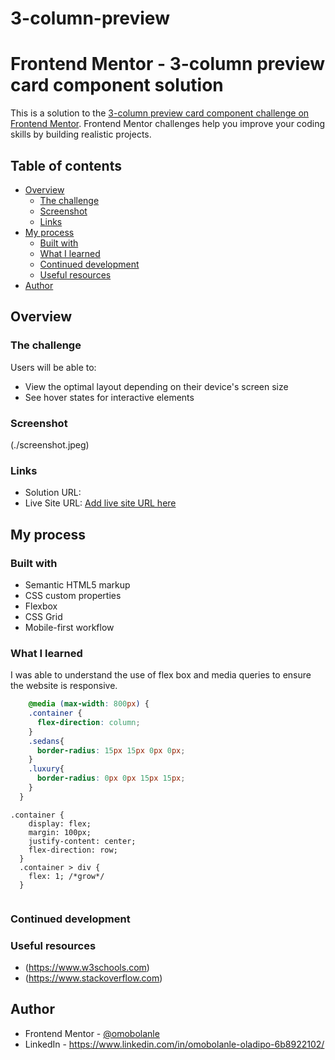 # 3-column-preview
# Frontend Mentor - 3-column preview card component solution

This is a solution to the [3-column preview card component challenge on Frontend Mentor](https://www.frontendmentor.io/challenges/3column-preview-card-component-pH92eAR2-). Frontend Mentor challenges help you improve your coding skills by building realistic projects. 

## Table of contents

- [Overview](#overview)
  - [The challenge](#the-challenge)
  - [Screenshot](#screenshot)
  - [Links](#links)
- [My process](#my-process)
  - [Built with](#built-with)
  - [What I learned](#what-i-learned)
  - [Continued development](#continued-development)
  - [Useful resources](#useful-resources)
- [Author](#author)




## Overview

### The challenge

Users will be able to:

- View the optimal layout depending on their device's screen size
- See hover states for interactive elements

### Screenshot

(./screenshot.jpeg)


### Links

- Solution URL: 
- Live Site URL: [Add live site URL here](https://your-live-site-url.com)

## My process

### Built with

- Semantic HTML5 markup
- CSS custom properties
- Flexbox
- CSS Grid
- Mobile-first workflow


### What I learned

I was able to understand the use of flex box and media queries to ensure the website is responsive.

```CSS Media Query
    @media (max-width: 800px) {
    .container {
      flex-direction: column;
    }
    .sedans{
      border-radius: 15px 15px 0px 0px;
    }
    .luxury{
      border-radius: 0px 0px 15px 15px;
    }
  }
```
```flexbox
.container {
    display: flex;
    margin: 100px;
    justify-content: center;
    flex-direction: row;
  }
  .container > div {
    flex: 1; /*grow*/
  }
 
```


### Continued development


### Useful resources

- (https://www.w3schools.com) 
- (https://www.stackoverflow.com)



## Author
- Frontend Mentor - [@omobolanle](https://www.frontendmentor.io/profile/omobolanle)
- LinkedIn - https://www.linkedin.com/in/omobolanle-oladipo-6b8922102/


